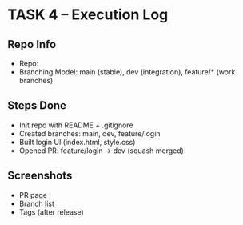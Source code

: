 # TASK 4 – Execution Log

## Repo Info
- Repo: <your-repo-url>
- Branching Model: main (stable), dev (integration), feature/* (work branches)

## Steps Done
- Init repo with README + .gitignore
- Created branches: main, dev, feature/login
- Built login UI (index.html, style.css)
- Opened PR: feature/login -> dev (squash merged)

## Screenshots
- PR page
- Branch list
- Tags (after release)
